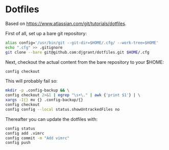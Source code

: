 # Dotfiles

Based on https://www.atlassian.com/git/tutorials/dotfiles.

First of all, set up a bare git repository:

```sh
alias config='/usr/bin/git --git-dir=$HOME/.cfg/ --work-tree=$HOME'
echo ".cfg" >> .gitignore
git clone --bare git@github.com:djgrant/dotfiles.git $HOME/.cfg
```

Next, checkout the actual content from the bare repository to your $HOME:

```sh
config checkout
```

This will probably fail so:

```sh
mkdir -p .config-backup && \
config checkout 2>&1 | egrep "\s+\." | awk {'print $1'} | \
xargs -I{} mv {} .config-backup/{}
config checkout
config config --local status.showUntrackedFiles no
```

Thereafter you can update the dotfiles with:

```sh
config status
config add .vimrc
config commit -m "Add vimrc"
config push
```